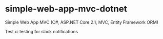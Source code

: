 # simple-web-app-mvc-dotnet
Simple Web App MVC (C#, ASP.NET Core 2.1, MVC, Entity Framework ORM)

Test ci
testing for slack notifications
